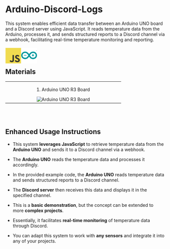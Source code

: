 # Arduino-Discord-Logs

This system enables efficient data transfer between an Arduino UNO board and a Discord server using JavaScript. It reads temperature data from the Arduino, processes it, and sends structured reports to a Discord channel via a webhook, facilitating real-time temperature monitoring and reporting.
<br>
<br>
<img align="left" alt="JavaScript" width="50px" src="https://raw.githubusercontent.com/devicons/devicon/master/icons/javascript/javascript-original.svg"/>
<img align="left" alt="Arduino" width="50px" src="https://raw.githubusercontent.com/devicons/devicon/master/icons/arduino/arduino-original.svg"/>
<br>
<br>

## Materials

<div>
  <table>
    <tr>
      <td width="50%">
        <div align="center">
        <p> 1. Arduino UNO R3 Board</p>
        <img src="https://i.ibb.co/nR6ZPp4/71z22c-RPee-L.jpg" width="400" alt="Arduino UNO R3 Board">
        </div>
      </td>
    </tr>
  </table>
</div>
<br>
<br>

## Enhanced Usage Instructions

- This system **leverages JavaScript** to retrieve temperature data from the **Arduino UNO** and sends it to a Discord channel via a webhook.
- The **Arduino UNO** reads the temperature data and processes it accordingly.

- In the provided example code, the **Arduino UNO** reads temperature data and sends structured reports to a Discord channel.
- The **Discord server** then receives this data and displays it in the specified channel.

- This is a **basic demonstration**, but the concept can be extended to more **complex projects**.
- Essentially, it facilitates **real-time monitoring** of temperature data through Discord.
- You can adapt this system to work with **any sensors** and integrate it into any of your projects.
